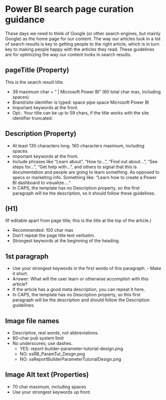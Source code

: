 <properties
title=""
pageTitle="Power BI technical content contributors' guide Searh page curation guidance" description="SEO tips for powerbi.microsoft.com." metaKeywords="" services="" solutions="" documentationCenter="" authors="maggies" videoId="" scriptId="" manager="mblythe" />

<tags ms.service="contributor-guide" ms.devlang="" ms.topic="article" ms.tgt_pltfrm="" ms.workload="" ms.date="06/01/2016" ms.author="maggies" />


# Power BI search page curation guidance

These days we need to think of Google (or other search engines, but mainly Google) as the home page for our content. The way our articles look in a list of search results is key to getting people to the right article, which is in turn key to making people happy with the articles they read. These guidelines are for optimizing the way our content looks in search results.

## pageTitle (Property)
This is the search result title.

- 39 maximum char + “ | Microsoft Power BI” (60 total char max, including spaces).
- Brand/site identifier is typed: space pipe space Microsoft Power BI
- Important keywords at the front.
- Opt.: Your title can be up to 59 chars, if the title works with the site identifier truncated.

## Description (Property)
- At least 130 characters long. 160 characters maximum, including spaces.  
- Important keywords at the front.
- Include phrases like “Learn about”,  “How to…”, “Find out about…”, “See steps for…”, “Get help with…”, and others to signal that this is documentation and people are going to learn something. As opposed to specs or marketing info. Something like:
“Learn how to create a Power BI dashboard to visualize….”
- In CAPS, the template has no Description property, so the first paragraph will be the description, so it should follow these guidelines.

## (H1)
(If editable apart from page title; this is the title at the top of the article.)

- Recommended: 100 char max
- Don’t repeat the page title text verbatim.
- Strongest keywords at the beginning of the heading.

## 1st paragraph
- Use your strongest keywords in the first words of this paragraph.  - Make it short.
- Answer: What will the user learn or otherwise accomplish with this article?
- If the article has a good meta description, you can repeat it here.
- In CAPS, the template has no Description property, so this first paragraph will be the description and should follow the Description guidelines.

## Image file names
- Descriptive, real words, not abbreviations.
- 80-char pub system limit
- No underscores; use dashes.
    -  YES: report-builder-parameter-tutorial-design.png
    -  NO: ssRB_ParamTut_Desgn.png
    -  NO: ssReportBuilderParameterTutorialDesign.png

## Image Alt text (Properties)
- 70 char maximum, including spaces
- Use your strongest keywords up front.
